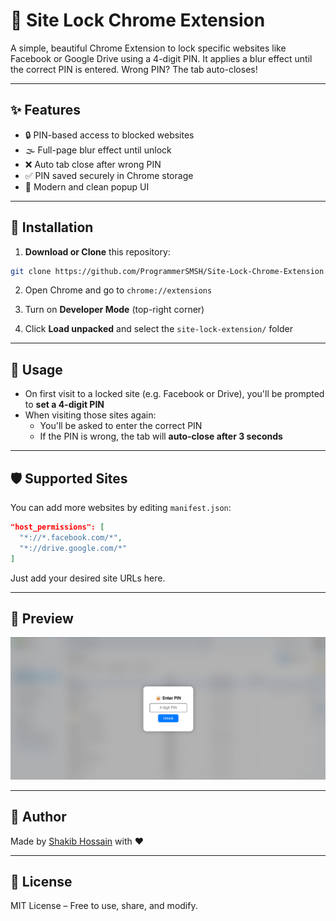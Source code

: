 # 🔐 Site Lock Chrome Extension

A simple, beautiful Chrome Extension to lock specific websites like Facebook or Google Drive using a 4-digit PIN. It applies a blur effect until the correct PIN is entered. Wrong PIN? The tab auto-closes!

---

## ✨ Features

- 🔒 PIN-based access to blocked websites
- 🌫️ Full-page blur effect until unlock
- ❌ Auto tab close after wrong PIN
- ✅ PIN saved securely in Chrome storage
- 🎨 Modern and clean popup UI

---

## 🔧 Installation

1. **Download or Clone** this repository:

```bash
git clone https://github.com/ProgrammerSMSH/Site-Lock-Chrome-Extension.git
```

2. Open Chrome and go to `chrome://extensions`

3. Turn on **Developer Mode** (top-right corner)

4. Click **Load unpacked** and select the `site-lock-extension/` folder

---

## 🚀 Usage

- On first visit to a locked site (e.g. Facebook or Drive), you'll be prompted to **set a 4-digit PIN**
- When visiting those sites again:
  - You'll be asked to enter the correct PIN
  - If the PIN is wrong, the tab will **auto-close after 3 seconds**

---

## 🛡️ Supported Sites

You can add more websites by editing `manifest.json`:

```json
"host_permissions": [
  "*://*.facebook.com/*",
  "*://drive.google.com/*"
]
```

Just add your desired site URLs here.

---

## 📸 Preview

![Site Lock Preview](preview.png)

---

## 🤖 Author

Made by [Shakib Hossain](https://shakib.me) with ❤️  

---

## 📃 License

MIT License – Free to use, share, and modify.
